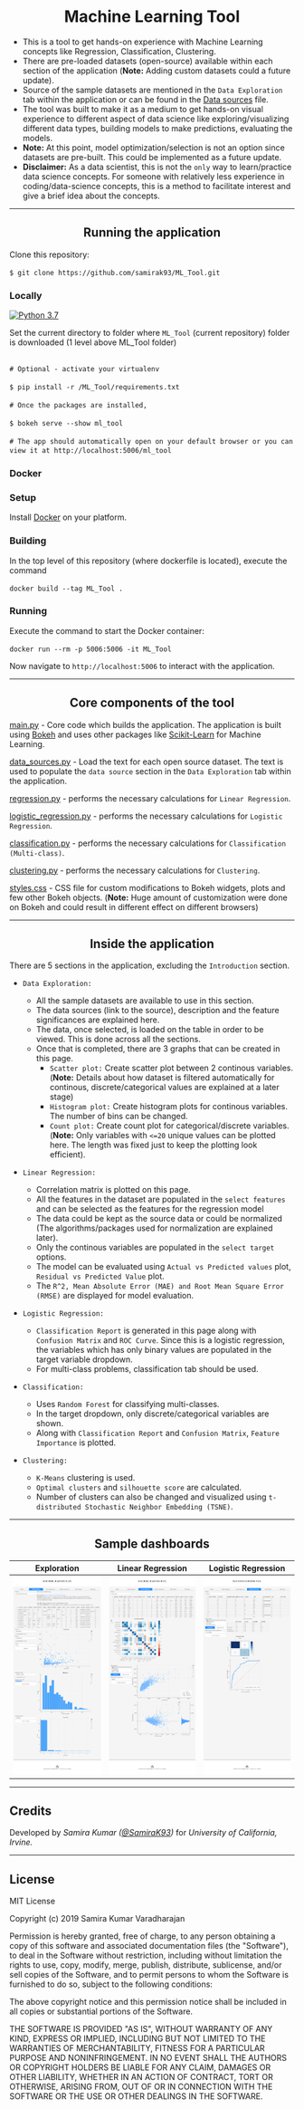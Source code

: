 <h1 align="center"> Machine Learning Tool </h1>

- This is a tool to get hands-on experience with Machine Learning concepts like Regression, Classification, Clustering.
- There are pre-loaded datasets (open-source) available within each section of the application (**Note:** Adding custom datasets could a future update).
- Source of the sample datasets are mentioned in the `Data Exploration` tab within the application or can be found in the [Data sources](Data/data_sources.csv) file.
- The tool was built to make it as a medium to get hands-on visual experience to different aspect of data science like exploring/visualizing different data types, building models to make predictions, evaluating the models.
- **Note:** At this point, model optimization/selection is not an option since datasets are pre-built. This could be implemented as a future update.
- **Disclaimer:** As a data scientist, this is not the `only` way to learn/practice data science concepts. For someone with relatively less experience in coding/data-science concepts, this is a method to facilitate interest and give a brief idea about the concepts.

---

<h2 align="center"> Running the application </h2>

Clone this repository:

`$ git clone https://github.com/samirak93/ML_Tool.git`

### Locally

[![Python 3.7](https://img.shields.io/badge/Python-3.7+-blue.svg)](https://www.python.org/downloads/release/python-370/)

Set the current directory to folder where `ML_Tool` (current repository) folder is downloaded (1 level above ML_Tool folder)

```$

# Optional - activate your virtualenv

$ pip install -r /ML_Tool/requirements.txt

# Once the packages are installed,

$ bokeh serve --show ml_tool

# The app should automatically open on your default browser or you can view it at http://localhost:5006/ml_tool

```

### Docker

### Setup

Install [Docker](https://docs.docker.com/install/) on your platform.

### Building

In the top level of this repository (where dockerfile is located), execute the command

`docker build --tag ML_Tool .`

### Running

Execute the command to start the Docker container:

`docker run --rm -p 5006:5006 -it ML_Tool`

Now navigate to `http://localhost:5006` to interact with the application.

---

<h2 align="center"> Core components of the tool </h2>

[main.py](main.py) - Core code which builds the application. The application is built using [Bokeh](https://docs.bokeh.org/en/latest/) and uses other packages like [Scikit-Learn](https://scikit-learn.org/stable/) for Machine Learning.

[data_sources.py](data_sources.py) - Load the text for each open source dataset. The text is used to populate the `data source` section in the `Data Exploration` tab within the application. 

[regression.py](regression.py) - performs the necessary calculations for `Linear Regression`.

[logistic_regression.py](logistic_regression.py) - performs the necessary calculations for `Logistic Regression`.

[classification.py](classification.py) - performs the necessary calculations for `Classification (Multi-class)`.

[clustering.py](clustering.py) - performs the necessary calculations for `Clustering`.

[styles.css](templates/styles.css) - CSS file for custom modifications to Bokeh widgets, plots and few other Bokeh objects. (**Note:** Huge amount of customization were done on Bokeh and could result in different effect on different browsers)

---

<h2 align="center"> Inside the application </h2>

There are 5 sections in the application, excluding the `Introduction` section.

- `Data Exploration:`

    - All the sample datasets are available to use in this section.
    - The data sources (link to the source), description and the feature significances are explained here.
    - The data, once selected, is loaded on the table in order to be viewed. This is done across all the sections.
    - Once that is completed, there are 3 graphs that can be created in this page. 
        - `Scatter plot:` Create scatter plot between 2 continous variables. (**Note:** Details about how dataset is filtered automatically for continous, discrete/categorical values are explained at a later stage)
        - `Histogram plot:` Create histogram plots for continous variables. The number of bins can be changed.
        - `Count plot:` Create count plot for categorical/discrete variables. (**Note:** Only variables with `<=20` unique values can be plotted here. The length was fixed just to keep the plotting look efficient).

- `Linear Regression:`

    - Correlation matrix is plotted on this page.
    - All the features in the dataset are populated in the `select features` and can be selected as the features for the regression model
    - The data could be kept as the source data or could be normalized (The algorithms/packages used for normalization are explained later).
    - Only the continous variables are populated in the `select target` options.
    - The model can be evaluated using `Actual vs Predicted values` plot, `Residual vs Predicted Value` plot.
    - The `R^2, Mean Absolute Error (MAE) and Root Mean Square Error (RMSE)` are displayed for model evaluation.

- `Logistic Regression:`

    - `Classification Report` is generated in this page along with `Confusion Matrix` and `ROC Curve`.
    Since this is a logistic regression, the variables which has only binary values are populated in the target variable dropdown. 
    - For multi-class problems, classification tab should be used.

- `Classification:`

    - Uses `Random Forest` for classifying multi-classes.
    - In the target dropdown, only discrete/categorical variables are shown.
    - Along with `Classification Report` and `Confusion Matrix`, `Feature Importance` is plotted.

- `Clustering:`

    - `K-Means` clustering is used.
    - `Optimal clusters` and `silhouette score` are calculated.
    - Number of clusters can also be changed and visualized using `t-distributed Stochastic Neighbor Embedding (TSNE)`.

---

<h2 align="center"> Sample dashboards </h2>

Exploration |  Linear Regression | Logistic Regression
:-------------------------:|:-------------------------:|:-------------------------:
<img src="./images/exploration.png" width="400" height="350" />  |  <img src="./images/regression.png" width="400" height="350" /> | <img src="./images/logistic.png" width="400" height="350" /> 

---

## Credits

Developed by *Samira Kumar ([@SamiraK93](https://twitter.com/Samirak93))* for *University of California, Irvine.*

---

## License

MIT License

Copyright (c) 2019 Samira Kumar Varadharajan

Permission is hereby granted, free of charge, to any person obtaining a copy
of this software and associated documentation files (the "Software"), to deal
in the Software without restriction, including without limitation the rights
to use, copy, modify, merge, publish, distribute, sublicense, and/or sell
copies of the Software, and to permit persons to whom the Software is
furnished to do so, subject to the following conditions:

The above copyright notice and this permission notice shall be included in all
copies or substantial portions of the Software.

THE SOFTWARE IS PROVIDED "AS IS", WITHOUT WARRANTY OF ANY KIND, EXPRESS OR
IMPLIED, INCLUDING BUT NOT LIMITED TO THE WARRANTIES OF MERCHANTABILITY,
FITNESS FOR A PARTICULAR PURPOSE AND NONINFRINGEMENT. IN NO EVENT SHALL THE
AUTHORS OR COPYRIGHT HOLDERS BE LIABLE FOR ANY CLAIM, DAMAGES OR OTHER
LIABILITY, WHETHER IN AN ACTION OF CONTRACT, TORT OR OTHERWISE, ARISING FROM,
OUT OF OR IN CONNECTION WITH THE SOFTWARE OR THE USE OR OTHER DEALINGS IN THE
SOFTWARE.
